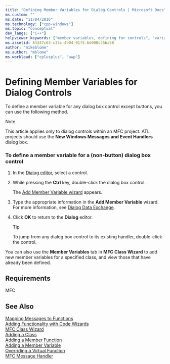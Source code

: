 ```yaml
---
title: "Defining Member Variables for Dialog Controls | Microsoft Docs"
ms.custom: ""
ms.date: "11/04/2016"
ms.technology: ["cpp-windows"]
ms.topic: "conceptual"
dev_langs: ["C++"]
helpviewer_keywords: ["member variables, defining for controls", "variables, dialog box control member variables", "controls [C++], member variables", "Dialog editor, defining member variables for controls"]
ms.assetid: 84347c63-c33c-4b04-91f5-6d008c45ba58
author: "mikeblome"
ms.author: "mblome"
ms.workload: ["cplusplus", "uwp"]
---
```

# Defining Member Variables for Dialog Controls

To define a member variable for any dialog box control except buttons, you can use the following method.

> [!NOTE]
> This article applies only to dialog controls within an MFC project. ATL projects should use the **New Windows Messages and Event Handlers** dialog box.

### To define a member variable for a (non-button) dialog box control

1. In the [Dialog editor](../windows/dialog-editor.md), select a control.

2. While pressing the **Ctrl** key, double-click the dialog box control.

   The [Add Member Variable wizard](../ide/add-member-variable-wizard.md) appears.

3. Type the appropriate information in the **Add Member Variable** wizard. For more information, see [Dialog Data Exchange](../mfc/dialog-data-exchange.md).

4. Click **OK** to return to the **Dialog** editor.

   > [!TIP]
   > To jump from any dialog box control to its existing handler, double-click the control.

You can also use the **Member Variables** tab in **MFC Class Wizard** to add new member variables for a specified class, and view those that have already been defined.

## Requirements

MFC

## See Also

[Mapping Messages to Functions](../mfc/reference/mapping-messages-to-functions.md)  
[Adding Functionality with Code Wizards](../ide/adding-functionality-with-code-wizards-cpp.md)  
[MFC Class Wizard](../mfc/reference/mfc-class-wizard.md)  
[Adding a Class](../ide/adding-a-class-visual-cpp.md)  
[Adding a Member Function](../ide/adding-a-member-function-visual-cpp.md)  
[Adding a Member Variable](../ide/adding-a-member-variable-visual-cpp.md)  
[Overriding a Virtual Function](../ide/overriding-a-virtual-function-visual-cpp.md)  
[MFC Message Handler](../mfc/reference/adding-an-mfc-message-handler.md)